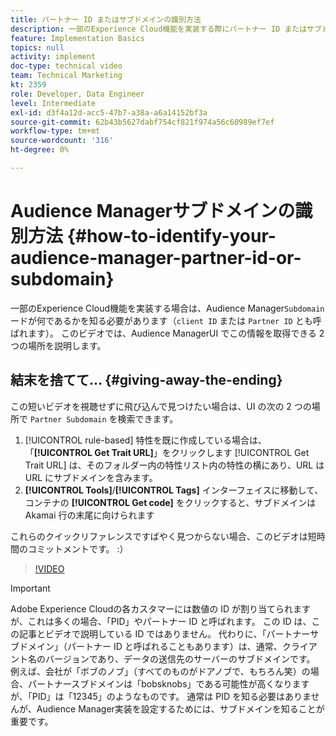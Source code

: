```yaml
---
title: パートナー ID またはサブドメインの識別方法
description: 一部のExperience Cloud機能を実装する際にパートナー ID またはサブドメインを特定する方法と、Audience ManagerUI でこの ID を取得できる場所について説明します。
feature: Implementation Basics
topics: null
activity: implement
doc-type: technical video
team: Technical Marketing
kt: 2359
role: Developer, Data Engineer
level: Intermediate
exl-id: d3f4a12d-acc5-47b7-a38a-a6a14152bf3a
source-git-commit: 62b43b5627dabf754cf821f974a56c60989ef7ef
workflow-type: tm+mt
source-wordcount: '316'
ht-degree: 0%

---
```


# Audience Managerサブドメインの識別方法 {#how-to-identify-your-audience-manager-partner-id-or-subdomain}

一部のExperience Cloud機能を実装する場合は、Audience Manager`Subdomain` ードが何であるかを知る必要があります（`client ID` または `Partner ID` とも呼ばれます）。 このビデオでは、Audience ManagerUI でこの情報を取得できる 2 つの場所を説明します。

## 結末を捨てて… {#giving-away-the-ending}

この短いビデオを視聴せずに飛び込んで見つけたい場合は、UI の次の 2 つの場所で `Partner Subdomain` を検索できます。

1. [!UICONTROL rule-based] 特性を既に作成している場合は、「**[!UICONTROL Get Trait URL]**」をクリックします
   [!UICONTROL Get Trait URL] は、そのフォルダー内の特性リスト内の特性の横にあり、URL は URL にサブドメインを含みます。
1. **[!UICONTROL Tools]**/**[!UICONTROL Tags]** インターフェイスに移動して、コンテナの **[!UICONTROL Get code]** をクリックすると、サブドメインは Akamai 行の末尾に向けられます

これらのクイックリファレンスですばやく見つからない場合、このビデオは短時間のコミットメントです。 :）

>[!VIDEO](https://video.tv.adobe.com/v/25922/?quality=12)

>[!IMPORTANT]
>
>Adobe Experience Cloudの各カスタマーには数値の ID が割り当てられますが、これは多くの場合、「PID」やパートナー ID と呼ばれます。 この ID は、この記事とビデオで説明している ID ではありません。 代わりに、「パートナーサブドメイン」（パートナー ID と呼ばれることもあります）は、通常、クライアント名のバージョンであり、データの送信先のサーバーのサブドメインです。 例えば、会社が「ボブのノブ」（すべてのものがドアノブで、もちろん笑）の場合、パートナースブドメインは「bobsknobs」である可能性が高くなりますが、「PID」は「12345」のようなものです。 通常は PID を知る必要はありませんが、Audience Manager実装を設定するためには、サブドメインを知ることが重要です。
>
